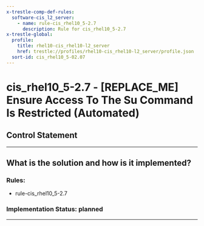 ```yaml
---
x-trestle-comp-def-rules:
  software-cis_l2_server:
    - name: rule-cis_rhel10_5-2.7
      description: Rule for cis_rhel10_5-2.7
x-trestle-global:
  profile:
    title: rhel10-cis_rhel10-l2_server
    href: trestle://profiles/rhel10-cis_rhel10-l2_server/profile.json
  sort-id: cis_rhel10_5-02.07
---
```


# cis_rhel10_5-2.7 - \[REPLACE_ME\] Ensure Access To The Su Command Is Restricted (Automated)

## Control Statement

______________________________________________________________________

## What is the solution and how is it implemented?

<!-- For implementation status enter one of: implemented, partial, planned, alternative, not-applicable -->

<!-- Note that the list of rules under ### Rules: is read-only and changes will not be captured after assembly to JSON -->

<!-- Add control implementation description here for control: cis_rhel10_5-2.7 -->

### Rules:

  - rule-cis_rhel10_5-2.7

### Implementation Status: planned

______________________________________________________________________
